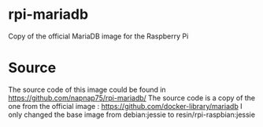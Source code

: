 # rpi-mariadb
Copy of the official MariaDB image for the Raspberry Pi

# Source
The source code of this image could be found in https://github.com/napnap75/rpi-mariadb/
The source code is a copy of the one from the official image : https://github.com/docker-library/mariadb
I only changed the base image from debian:jessie to resin/rpi-raspbian:jessie
